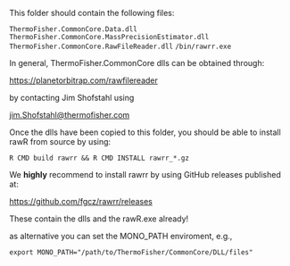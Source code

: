 This folder should contain the following files:

`ThermoFisher.CommonCore.Data.dll`
`ThermoFisher.CommonCore.MassPrecisionEstimator.dll`
`ThermoFisher.CommonCore.RawFileReader.dll`
`/bin/rawrr.exe`

In general, ThermoFisher.CommonCore dlls can be obtained through:

https://planetorbitrap.com/rawfilereader

by contacting Jim Shofstahl using

jim.Shofstahl@thermofisher.com

Once the dlls have been copied to this folder, you should be able to install
rawR from source by using:

 `R CMD build rawrr && R CMD INSTALL rawrr_*.gz`

We **highly** recommend to install rawrr by using GitHub releases published at:

https://github.com/fgcz/rawrr/releases

These contain the dlls and the rawR.exe already!


as alternative you can set the MONO_PATH enviroment, e.g., 

`export MONO_PATH="/path/to/ThermoFisher/CommonCore/DLL/files"`
